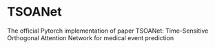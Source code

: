 # TSOANet
The official Pytorch implementation of  paper TSOANet: Time-Sensitive Orthogonal Attention Network for medical event prediction
